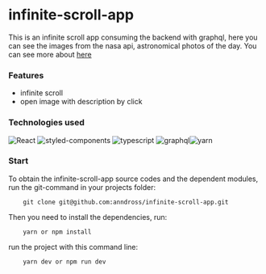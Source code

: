 # infinite-scroll-app

This is an infinite scroll app consuming the backend with graphql, here you can see the images from the nasa api, astronomical photos of the day. You can see more about [here](https://api.nasa.gov/)

### Features

- infinite scroll
- open image with description by click

### Technologies used

![React](https://img.shields.io/badge/next.js-000000?style=for-the-badge&logo=nextdotjs&logoColor=white)
![styled-components](https://img.shields.io/badge/styled--components-DB7093?style=for-the-badge&logo=styled-components&logoColor=white)
![typescript](https://img.shields.io/badge/TypeScript-007ACC?style=for-the-badge&logo=typescript&logoColor=white)
![graphql](https://img.shields.io/badge/GraphQl-E10098?style=for-the-badge&logo=graphql&logoColor=white)![yarn](https://img.shields.io/badge/Yarn-2C8EBB?style=for-the-badge&logo=yarn&logoColor=white)

### Start

To obtain the infinite-scroll-app source codes and the dependent modules, run the git-command in your projects folder:

```
    git clone git@github.com:anndross/infinite-scroll-app.git
```

Then you need to install the dependencies, run:

```
    yarn or npm install
```

run the project with this command line:

```
    yarn dev or npm run dev
```
